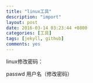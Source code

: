 ```yaml
---
title: "linux工具"
description: "import"
layout: post
date: 2016-03-14 03:23:44 +0800
categories: [工具]
tags: [jekyll, github]
comments: yes
---
```

linux修改密码：

passwd 用户名（修改密码）